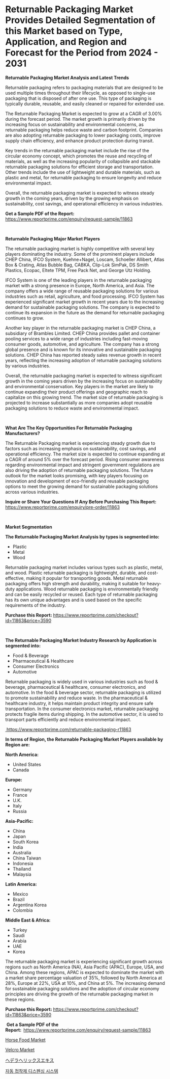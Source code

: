 <p><h1>Returnable Packaging Market Provides Detailed Segmentation of this Market based on Type, Application, and Region and Forecast for the Period from 2024 - 2031</h1></p><p><strong>Returnable Packaging Market Analysis and Latest Trends</strong></p>
<p><p>Returnable packaging refers to packaging materials that are designed to be used multiple times throughout their lifecycle, as opposed to single-use packaging that is disposed of after one use. This type of packaging is typically durable, reusable, and easily cleaned or repaired for extended use.</p><p>The Returnable Packaging Market is expected to grow at a CAGR of 3.00% during the forecast period. The market growth is primarily driven by the increasing focus on sustainability and environmental concerns, as returnable packaging helps reduce waste and carbon footprint. Companies are also adopting returnable packaging to lower packaging costs, improve supply chain efficiency, and enhance product protection during transit.</p><p>Key trends in the returnable packaging market include the rise of the circular economy concept, which promotes the reuse and recycling of materials, as well as the increasing popularity of collapsible and stackable returnable packaging solutions for efficient storage and transportation. Other trends include the use of lightweight and durable materials, such as plastic and metal, for returnable packaging to ensure longevity and reduce environmental impact.</p><p>Overall, the returnable packaging market is expected to witness steady growth in the coming years, driven by the growing emphasis on sustainability, cost savings, and operational efficiency in various industries.</p></p>
<p><strong>Get a Sample PDF of the Report:&nbsp;</strong> <a href="https://www.reportprime.com/enquiry/request-sample/11863">https://www.reportprime.com/enquiry/request-sample/11863</a></p>
<p>&nbsp;</p>
<p><strong>Returnable Packaging Major Market Players</strong></p>
<p><p>The returnable packaging market is highly competitive with several key players dominating the industry. Some of the prominent players include CHEP China, IFCO System, Kuehne+Nagel, Loscam, Schoeller Allibert, Atlas Box & Crating, Atlas Bubble Bag, CABKA, Clip-Lok SimPak, DS Smith Plastics, Ecopac, Eltete TPM, Free Pack Net, and George Utz Holding.</p><p>IFCO System is one of the leading players in the returnable packaging market with a strong presence in Europe, North America, and Asia. The company offers a wide range of reusable packaging solutions for various industries such as retail, agriculture, and food processing. IFCO System has experienced significant market growth in recent years due to the increasing demand for sustainable packaging solutions. The company is expected to continue its expansion in the future as the demand for returnable packaging continues to grow.</p><p>Another key player in the returnable packaging market is CHEP China, a subsidiary of Brambles Limited. CHEP China provides pallet and container pooling services to a wide range of industries including fast-moving consumer goods, automotive, and agriculture. The company has a strong global presence and is known for its innovative and sustainable packaging solutions. CHEP China has reported steady sales revenue growth in recent years, reflecting the increasing adoption of returnable packaging solutions by various industries.</p><p>Overall, the returnable packaging market is expected to witness significant growth in the coming years driven by the increasing focus on sustainability and environmental conservation. Key players in the market are likely to continue expanding their product offerings and geographic reach to capitalize on this growing trend. The market size of returnable packaging is projected to increase substantially as more companies adopt reusable packaging solutions to reduce waste and environmental impact.</p></p>
<p>&nbsp;</p>
<p><strong>What Are The Key Opportunities For Returnable Packaging Manufacturers?</strong></p>
<p><p>The Returnable Packaging market is experiencing steady growth due to factors such as increasing emphasis on sustainability, cost savings, and operational efficiency. The market size is expected to continue expanding at a CAGR of around 5% over the forecast period. Rising consumer awareness regarding environmental impact and stringent government regulations are also driving the adoption of returnable packaging solutions. The future outlook for the market looks promising, with key players focusing on innovation and development of eco-friendly and reusable packaging options to meet the growing demand for sustainable packaging solutions across various industries.</p></p>
<p><strong>Inquire or Share Your Questions If Any Before Purchasing This Report:</strong> <a href="https://www.reportprime.com/enquiry/pre-order/11863">https://www.reportprime.com/enquiry/pre-order/11863</a></p>
<p>&nbsp;</p>
<p><strong>Market Segmentation</strong></p>
<p><strong>The Returnable Packaging Market Analysis by types is segmented into:</strong></p>
<p><ul><li>Plastic</li><li>Metal</li><li>Wood</li></ul></p>
<p><p>Returnable packaging market includes various types such as plastic, metal, and wood. Plastic returnable packaging is lightweight, durable, and cost-effective, making it popular for transporting goods. Metal returnable packaging offers high strength and durability, making it suitable for heavy-duty applications. Wood returnable packaging is environmentally friendly and can be easily recycled or reused. Each type of returnable packaging has its own unique advantages and is used based on the specific requirements of the industry.</p></p>
<p><strong>Purchase this Report:&nbsp;</strong><a href="https://www.reportprime.com/checkout?id=11863&price=3590">https://www.reportprime.com/checkout?id=11863&price=3590</a></p>
<p>&nbsp;</p>
<p><strong>The Returnable Packaging Market Industry Research by Application is segmented into:</strong></p>
<p><ul><li>Food & Beverage</li><li>Pharmaceutical & Healthcare</li><li>Consumer Electronics</li><li>Automotive</li></ul></p>
<p><p>Returnable packaging is widely used in various industries such as food & beverage, pharmaceutical & healthcare, consumer electronics, and automotive. In the food & beverage sector, returnable packaging is utilized to promote sustainability and reduce waste. In the pharmaceutical & healthcare industry, it helps maintain product integrity and ensure safe transportation. In the consumer electronics market, returnable packaging protects fragile items during shipping. In the automotive sector, it is used to transport parts efficiently and reduce environmental impact.</p></p>
<p><a href="https://www.reportprime.com/returnable-packaging-r11863">&nbsp;https://www.reportprime.com/returnable-packaging-r11863</a></p>
<p><strong>In terms of Region, the Returnable Packaging Market Players available by Region are:</strong></p>
<p>
    <p> <strong> North America: </strong>
        <ul>
            <li>United States</li>
            <li>Canada</li>
        </ul>
        </p> 
    <p> <strong> Europe: </strong>
        <ul>
            <li>Germany</li>
            <li>France</li>
            <li>U.K.</li>
            <li>Italy</li>
            <li>Russia</li>
        </ul>
        </p> 
    <p> <strong> Asia-Pacific: </strong>
        <ul>
            <li>China</li>
            <li>Japan</li>
            <li>South Korea</li>
            <li>India</li>
            <li>Australia</li>
            <li>China Taiwan</li>
            <li>Indonesia</li>
            <li>Thailand</li>
            <li>Malaysia</li>
        </ul>
        </p> 
    <p> <strong> Latin America: </strong>
        <ul>
            <li>Mexico</li>
            <li>Brazil</li>
            <li>Argentina Korea</li>
            <li>Colombia</li>
        </ul>
        </p> 
    <p> <strong> Middle East & Africa: </strong>
        <ul>
            <li>Turkey</li>
            <li>Saudi</li>
            <li>Arabia</li>
            <li>UAE</li>
            <li>Korea</li>
        </ul>
    </p>
    </p>
<p><p>The returnable packaging market is experiencing significant growth across regions such as North America (NA), Asia Pacific (APAC), Europe, USA, and China. Among these regions, APAC is expected to dominate the market with a market share percentage valuation of 35%, followed by North America at 28%, Europe at 22%, USA at 10%, and China at 5%. The increasing demand for sustainable packaging solutions and the adoption of circular economy principles are driving the growth of the returnable packaging market in these regions.</p></p>
<p><strong>Purchase this Report: </strong><a href="https://www.reportprime.com/checkout?id=11863&price=3590">https://www.reportprime.com/checkout?id=11863&price=3590</a></p>
<p>&nbsp;<strong>Get a Sample PDF of the Report:&nbsp;&nbsp;</strong><a href="https://www.reportprime.com/enquiry/request-sample/11863">https://www.reportprime.com/enquiry/request-sample/11863</a></p>
<p><strong></strong></p>
<p><p><a href="https://issuu.com/reportprime-2/docs/horse-food-market-size-2030.pptx">Horse Food Market</a></p><p><a href="https://github.com/RoccoManning/Market-Research-Report-List-5/blob/main/velcro-market.md">Velcro Market</a></p><p><a href="https://github.com/oqxogxyvqe90775/Market-Research-Report-List-2/blob/main/870187569624.md">ヘデラヘリックスエキス</a></p><p><a href="https://github.com/lzrvbyqzftro57/Market-Research-Report-List-2/blob/main/168305067180.md">자동 접착제 디스펜싱 시스템</a></p></p>